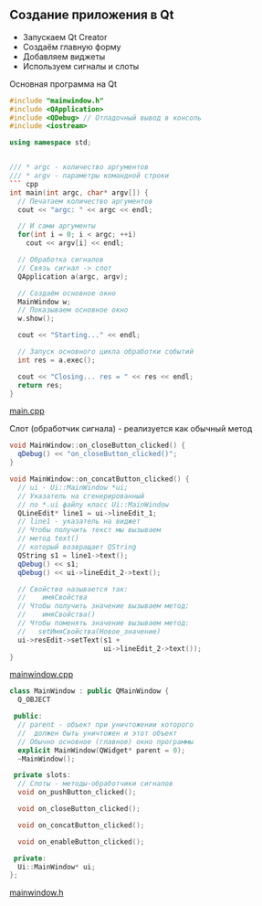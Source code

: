<!-- doc.py -->
﻿Создание приложения в Qt
------------------------
* Запускаем Qt Creator
* Создаём главную форму
* Добавляем виджеты
* Используем сигналы и слоты

Основная программа на Qt
``` cpp
#include "mainwindow.h"
#include <QApplication>
#include <QDebug> // Отладочный вывод в консоль
#include <iostream>

using namespace std;


/// * argc - количество аргументов
/// * argv - параметры командной строки
``` cpp
int main(int argc, char* argv[]) {
  // Печатаем количество аргументов
  cout << "argc: " << argc << endl;

  // И сами аргументы
  for(int i = 0; i < argc; ++i)
    cout << argv[i] << endl;

  // Обработка сигналов
  // Связь сигнал -> слот
  QApplication a(argc, argv);

  // Создаём основное окно
  MainWindow w;
  // Показываем основное окно
  w.show();

  cout << "Starting..." << endl;

  // Запуск основного цикла обработки событий
  int res = a.exec();

  cout << "Closing... res = " << res << endl;
  return res;
}
```

[main.cpp](main.cpp)

Слот (обработчик сигнала) - реализуется как обычный метод
``` cpp
void MainWindow::on_closeButton_clicked() {
  qDebug() << "on_closeButton_clicked()";
}

void MainWindow::on_concatButton_clicked() {
  // ui - Ui::MainWindow *ui;
  // Указатель на сгенерированный
  // по *.ui файлу класс Ui::MainWindow
  QLineEdit* line1 = ui->lineEdit_1;
  // line1 - указатель на виджет
  // Чтобы получить текст мы вызываем
  // метод text()
  // который возвращает QString
  QString s1 = line1->text();
  qDebug() << s1;
  qDebug() << ui->lineEdit_2->text();

  // Свойство называется так:
  //    имяСвойства
  // Чтобы получить значение вызываем метод:
  //    имяСвойства()
  // Чтобы поменять значение вызываем метод:
  //   setИмяСвойства(Новое_значение)
  ui->resEdit->setText(s1 +
                       ui->lineEdit_2->text());
}
```

[mainwindow.cpp](mainwindow.cpp)

``` cpp
class MainWindow : public QMainWindow {
  Q_OBJECT

 public:
  // parent - объект при уничтожении которого
  //  должен быть уничтожен и этот объект
  // Обычно основное (главное) окно программы
  explicit MainWindow(QWidget* parent = 0);
  ~MainWindow();

 private slots:
  // Слоты - методы-обработчики сигналов
  void on_pushButton_clicked();

  void on_closeButton_clicked();

  void on_concatButton_clicked();

  void on_enableButton_clicked();

 private:
  Ui::MainWindow* ui;
};
```

[mainwindow.h](mainwindow.h)


